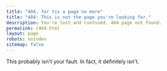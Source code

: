 ```yaml
---
title: "404, for tis a page no more"
title: "404: This is not the page you're looking for."
description: You're lost and confused. 404 page not found.
permalink: /404.html
layout: page
robots: noindex
sitemap: false
---
```


This probably isn't your fault. In fact, it definitely isn't.

<!-- Adding the glitch effect -->
<script>
    document.getElementsByTagName('body')[0].classList.add('glitch');
</script>
